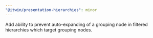 ```yaml
---
"@itwin/presentation-hierarchies": minor
---
```


Add ability to prevent auto-expanding of a grouping node in filtered hierarchies which target grouping nodes.
